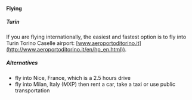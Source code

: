 #### Flying

##### Turin
  If you are flying internationally, the easiest and fastest option is to fly into Turin Torino Caselle airport: [www.aeroportoditorino.it](http://www.aeroportoditorino.it/en/hp_en.html)).

##### Alternatives

  * fly into Nice, France, which is a 2.5 hours drive
  * fly into Milan, Italy (MXP) then rent a car, take a taxi or use public transportation 

